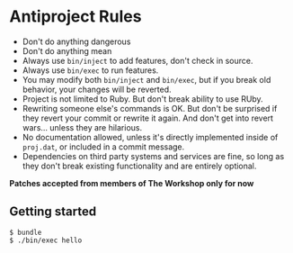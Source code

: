 # Antiproject Rules

* Don't do anything dangerous
* Don't do anything mean
* Always use `bin/inject` to add features, don't check in source.
* Always use `bin/exec` to run features.
* You may modify both `bin/inject` and `bin/exec`, but if you break old behavior,
your changes will be reverted.
* Project is not limited to Ruby. But don't break ability to use RUby.
* Rewriting someone else's commands is OK. But don't be surprised if they
revert your commit or rewrite it again. And don't get into revert wars...
unless they are hilarious.
* No documentation allowed, unless it's directly implemented inside of `proj.dat`,
or included in a commit message.
* Dependencies on third party systems and services are fine, so long as they
don't break existing functionality and are entirely optional.

**Patches accepted from members of The Workshop only for now**

## Getting started

```
$ bundle
$ ./bin/exec hello
```
